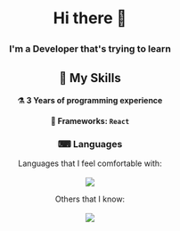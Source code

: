 <div align="center">

  # <p> Hi there 👋 </p>

  ### <p> I'm a Developer that's trying to learn </p>

  ## 🔨 My Skills
  #### ⚗ 3 Years of programming experience
  #### 🧰 Frameworks: `React`

  ### ⌨ Languages
   Languages that I feel comfortable with: <br> <br>
  <img src="https://skillicons.dev/icons?i=cpp,cs,html,css&theme=light">

   Others that I know: <br> <br>
  <img src="https://skillicons.dev/icons?i=py&theme=dark">
  
</div>
